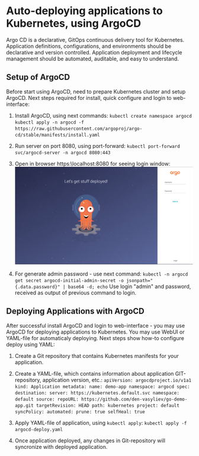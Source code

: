 
# Auto-deploying applications to Kubernetes, using ArgoCD

Argo CD is a declarative, GitOps continuous delivery tool for Kubernetes. Application definitions, configurations, and environments should be declarative and version controlled. Application deployment and lifecycle management should be automated, auditable, and easy to understand.

## Setup of ArgoCD
Before start using ArgoCD, need to prepare Kubernetes cluster and setup ArgoCD.  Next steps required for install, quick configure and login to web-interface:
1. Install ArgoCD, using next commands:
``
kubectl create namespace argocd
kubectl apply -n argocd -f https://raw.githubusercontent.com/argoproj/argo-cd/stable/manifests/install.yaml
``

2. Run server on port 8080, using port-forward:
``
kubectl port-forward svc/argocd-server -n argocd 8080:443
``

3. Open in browser https:\\localhost:8080 for seeing login window:
![alt text](Screen1.png)

4. For generate admin password - use next command:
``
kubectl -n argocd get secret argocd-initial-admin-secret -o jsonpath="{.data.password}" | base64 -d; echo
``
Use login "admin" and password, received as output of previous command to login.

## Deploying Applications with ArgoCD

After successful install ArgoCD and login to web-interface - you may use ArgoCD for deploying applications to Kubernetes. You may use WebUI or YAML-file for automaticaly deploying. Next steps show how-to configure deploy using YAML:

1. Create a Git repository that contains Kubernetes manifests for your application.
2. Create a YAML-file, which contains information about application GIT-repository, application version, etc.:
``
apiVersion: argocdproject.io/v1a1
kind: Application
metadata:
  name: demo-app
  namespace: argocd
spec:
  destination:
    server: https://kubernetes.default.svc
    namespace: default
  source:
    repoURL: https://github.com/den-vasyliev/go-demo-app.git
    targetRevision: HEAD
    path: kubernetes
  project: default
  syncPolicy:
    automated:
      prune: true
      selfHeal: true
``

3. Apply YAML-file of application, using ``kubectl apply``:
``kubectl apply -f argocd-deploy.yaml``

4. Once application deployed, any changes in Git-repository will syncronize with deployed application.


